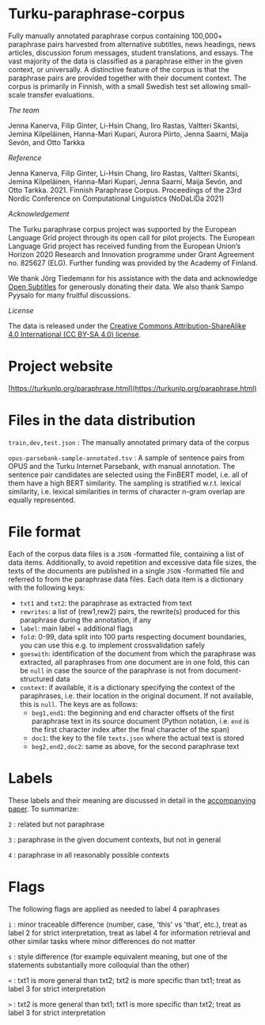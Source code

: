 # Turku-paraphrase-corpus

Fully manually annotated paraphrase corpus containing 100,000+ paraphrase pairs harvested from alternative subtitles, news headings, news articles, discussion forum messages, student translations, and essays. The vast majority of the data is classified as a paraphrase either in the given context, or universally. A distinctive feature of the corpus is that the paraphrase pairs are provided together with their document context. The corpus is primarily in Finnish, with a small Swedish test set allowing small-scale transfer evaluations.

*The team*

Jenna Kanerva, Filip Ginter, Li-Hsin Chang, Iiro Rastas, Valtteri Skantsi, Jemina Kilpeläinen, Hanna-Mari Kupari, Aurora Piirto, Jenna Saarni, Maija Sevón, and Otto Tarkka

*Reference*

Jenna Kanerva, Filip Ginter, Li-Hsin Chang, Iiro Rastas, Valtteri Skantsi, Jemina Kilpeläinen, Hanna-Mari Kupari, Jenna Saarni, Maija Sevón, and Otto Tarkka. 2021. Finnish Paraphrase Corpus. Proceedings of the 23rd Nordic Conference on Computational Linguistics (NoDaLiDa 2021)

*Acknowledgement*

The Turku paraphrase corpus project was supported by the European Language Grid project through its open call for pilot projects. The European Language Grid project has received funding from the European Union’s Horizon 2020 Research and Innovation programme under Grant Agreement no. 825627 (ELG). Further funding was provided by the Academy of Finland.

We thank Jörg Tiedemann for his assistance with the data and acknowledge [Open Subtitles](https://www.opensubtitles.org/) for generously donating their data. We also thank Sampo Pyysalo for many fruitful discussions.

*License*

The data is released under the [Creative Commons Attribution-ShareAlike 4.0 International (CC BY-SA 4.0) license](https://creativecommons.org/licenses/by-sa/4.0/).

# Project website

[https://turkunlp.org/paraphrase.html](https://turkunlp.org/paraphrase.html)

# Files in the data distribution

`train,dev,test.json`
: The manually annotated primary data of the corpus

`opus-parsebank-sample-annotated.tsv`
: A sample of sentence pairs from OPUS and the Turku Internet Parsebank, with manual annotation. The sentence pair candidates are selected using the FinBERT model, i.e. all of them have a high BERT similarity. The sampling is stratified w.r.t. lexical similarity, i.e. lexical similarities in terms of character n-gram overlap are equally represented.

# File format

Each of the corpus data files is a `JSON` -formatted file, containing a list of data items. Additionally, to avoid repetition and excessive data file sizes, the texts of the documents are published in a single `JSON` -formatted file and referred to from the paraphrase data files. Each data item is a dictionary with the following keys:

* `txt1` and `txt2`: the paraphrase as extracted from text
* `rewrites`: a list of (rew1,rew2) pairs, the rewrite(s) produced for this paraphrase during the annotation, if any
* `label`: main label + additional flags
* `fold`: 0-99, data split into 100 parts respecting document boundaries, you can use this e.g. to implement crossvalidation safely
* `goeswith`: identification of the document from which the paraphrase was extracted, all paraphrases from one document are in one fold, this can be `null` in case the source of the paraphrase is not from document-structured data
* `context`: if available, it is a dictionary specifying the context of the paraphrases, i.e. their location in the original document. If not available, this is `null`. The keys are as follows:
  * `beg1,end1`: the beginning and end character offsets of the first paraphrase text in its source document (Python notation, i.e. `end` is the first character index after the final character of the span)
  * `doc1`: the key to the file `texts.json` where the actual text is stored
  * `beg2,end2,doc2`: same as above, for the second paraphrase text

# Labels

These labels and their meaning are discussed in detail in the [accompanying paper](https://aclanthology.org/2021.nodalida-main.29/). To summarize:

`2`
: related but not paraphrase

`3`
: paraphrase in the given document contexts, but not in general

`4`
: paraphrase in all reasonably possible contexts

# Flags

The following flags are applied as needed to label 4 paraphrases

`i`
: minor traceable difference (number, case, 'this' vs 'that', etc.), treat as label 2 for strict interpretation, treat as label 4 for information retrieval and other similar tasks where minor differences do not matter

`s`
: style difference (for example equivalent meaning, but one of the statements substantially more colloquial than the other)

`<`
: txt1 is more general than txt2; txt2 is more specific than txt1; treat as label 3 for strict interpretation

`>`
: txt2 is more general than txt1; txt1 is more specific than txt2; treat as label 3 for strict interpretation
